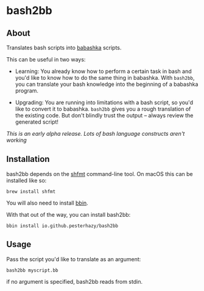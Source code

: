 # bash2bb

## About

Translates bash scripts into [babashka](https://babashka.org/) scripts.

This can be useful in two ways:

- Learning: You already know how to perform a certain task in bash and you'd like to know how to do the same thing in babashka. With `bash2bb`, you can translate your bash knowledge into the beginning of a babashka program.

- Upgrading: You are running into limitations with a bash script, so you'd like to convert it to babashka. `bash2bb` gives you a rough translation of the existing code. But don't blindly trust the output – always review the generated script!

*This is an early alpha release. Lots of bash language constructs aren't working*

## Installation

bash2bb depends on the [shfmt](https://github.com/mvdan/sh) command-line tool. On macOS this can be installed like so:

```
brew install shfmt
```

You will also need to install [bbin](https://github.com/babashka/bbin).

With that out of the way, you can install bash2bb:

```
bbin install io.github.pesterhazy/bash2bb
```

## Usage

Pass the script you'd like to translate as an argument:

```
bash2bb myscript.bb
```

if no argument is specified, bash2bb reads from stdin.
